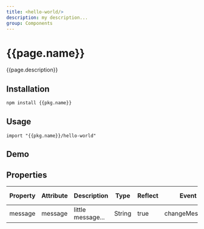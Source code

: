 ```yaml
---
title: <hello-world/>
description: my description...
group: Components
---
```


# {{page.name}}

{{page.description}}

## Installation

```bash
npm install {{pkg.name}}
```

## Usage

```
import "{{pkg.name}}/hello-world"
```

## Demo

<hello-world></hello-world>

## Properties

| Property | Attribute | Description       | Type   | Reflect | Event         | Default Value |
| -------- | --------- | ----------------- | ------ | ------- | ------------- | ------------- |
| message  | message   | little message... | String | true    | changeMessage | hello-world   |

<script type="module" src="hello-world.js"><script>
